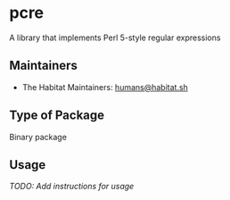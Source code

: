 # pcre

A library that implements Perl 5-style regular expressions

## Maintainers

* The Habitat Maintainers: <humans@habitat.sh>

## Type of Package

Binary package

## Usage

*TODO: Add instructions for usage*
